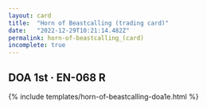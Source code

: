 ```yaml
---
layout: card
title:  "Horn of Beastcalling (trading card)"
date:   "2022-12-29T10:21:14.482Z"
permalink: horn-of-beastcalling_(card)
incomplete: true
---
```


## DOA 1st &middot; EN-068 R

{% include templates/horn-of-beastcalling-doa1e.html %}
